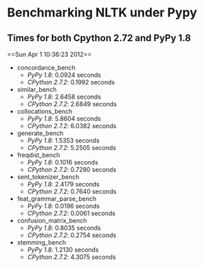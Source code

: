 
Benchmarking NLTK under Pypy
============================

Times for both Cpython 2.72 and PyPy 1.8
----------------------------------------

==Sun Apr  1 10:36:23 2012==

*  concordance_bench
    * _PyPy 1.8_:  0.0924 seconds
    * _CPython 2.7.2_:  0.1992 seconds
*  similar_bench
    * _PyPy 1.8_:  2.6458 seconds
    * _CPython 2.7.2_:  2.6849 seconds
*  collocations_bench
    * _PyPy 1.8_:  5.8604 seconds
    * _CPython 2.7.2_:  6.0382 seconds
*  generate_bench
    * _PyPy 1.8_:  1.5353 seconds
    * _CPython 2.7.2_:  5.2505 seconds
*  freqdist_bench
    * _PyPy 1.8_:  0.1016 seconds
    * _CPython 2.7.2_:  0.7280 seconds
*  sent_tokenizer_bench
    * _PyPy 1.8_:  2.4179 seconds
    * _CPython 2.7.2_:  0.7640 seconds
*  feat_grammar_parse_bench
    * _PyPy 1.8_:  0.0196 seconds
    * _CPython 2.7.2_:  0.0061 seconds
*  confusion_matrix_bench
    * _PyPy 1.8_:  0.8035 seconds
    * _CPython 2.7.2_:  0.2754 seconds
*  stemming_bench
    * _PyPy 1.8_:  1.2130 seconds
    * _CPython 2.7.2_:  4.3075 seconds
